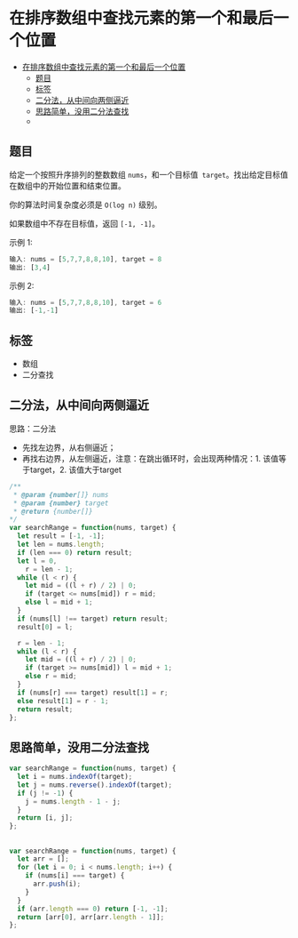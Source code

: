 在排序数组中查找元素的第一个和最后一个位置
===
<!-- TOC -->

- [在排序数组中查找元素的第一个和最后一个位置](#在排序数组中查找元素的第一个和最后一个位置)
  - [题目](#题目)
  - [标签](#标签)
  - [二分法，从中间向两侧逼近](#二分法从中间向两侧逼近)
  - [思路简单，没用二分法查找](#思路简单没用二分法查找)
  - [](#)

<!-- /TOC -->

## 题目
给定一个按照升序排列的整数数组 `nums`，和一个目标值` target`。找出给定目标值在数组中的开始位置和结束位置。

你的算法时间复杂度必须是 `O(log n)` 级别。

如果数组中不存在目标值，返回 `[-1, -1]`。

示例 1:
```js
输入: nums = [5,7,7,8,8,10], target = 8
输出: [3,4]
```

示例 2:
```js
输入: nums = [5,7,7,8,8,10], target = 6
输出: [-1,-1]
```

## 标签
- 数组
- 二分查找

## 二分法，从中间向两侧逼近
思路：二分法
- 先找左边界，从右侧逼近；
- 再找右边界，从左侧逼近，注意：在跳出循环时，会出现两种情况：1. 该值等于target，2. 该值大于target

```js
/**
 * @param {number[]} nums
 * @param {number} target
 * @return {number[]}
*/
var searchRange = function(nums, target) {
  let result = [-1, -1];
  let len = nums.length;
  if (len === 0) return result;
  let l = 0,
    r = len - 1;
  while (l < r) {
    let mid = ((l + r) / 2) | 0;
    if (target <= nums[mid]) r = mid;
    else l = mid + 1;
  }
  if (nums[l] !== target) return result;
  result[0] = l;

  r = len - 1;
  while (l < r) {
    let mid = ((l + r) / 2) | 0;
    if (target >= nums[mid]) l = mid + 1;
    else r = mid;
  }
  if (nums[r] === target) result[1] = r;
  else result[1] = r - 1;
  return result;
};
```

## 思路简单，没用二分法查找
```js
var searchRange = function(nums, target) {
  let i = nums.indexOf(target);
  let j = nums.reverse().indexOf(target);
  if (j != -1) {
    j = nums.length - 1 - j;
  }
  return [i, j];
};
```

## 
```js
var searchRange = function(nums, target) {
  let arr = [];
  for (let i = 0; i < nums.length; i++) {
    if (nums[i] === target) {
      arr.push(i);
    }
  }
  if (arr.length === 0) return [-1, -1];
  return [arr[0], arr[arr.length - 1]];
};
```